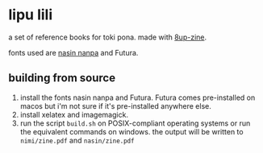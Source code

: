 # lipu lili

a set of reference books for toki pona. made with [8up-zine](https://github.com/polychora-org/8up-zine).

fonts used are [nasin nanpa](https://github.com/ETBCOR/nasin-nanpa) and Futura.

## building from source

1. install the fonts nasin nanpa and Futura. Futura comes pre-installed on macos but i'm not sure if it's pre-installed anywhere else.
2. install xelatex and imagemagick.
3. run the script `build.sh` on POSIX-compliant operating systems or run the equivalent commands on windows. the output will be written to `nimi/zine.pdf` and `nasin/zine.pdf`